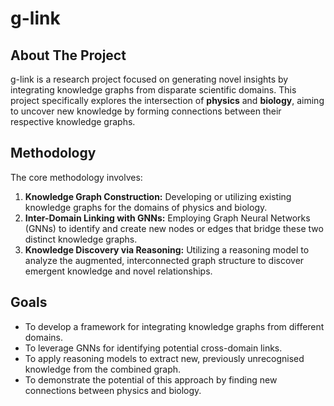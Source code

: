 # g-link

## About The Project

g-link is a research project focused on generating novel insights by integrating knowledge graphs from disparate scientific domains. This project specifically explores the intersection of **physics** and **biology**, aiming to uncover new knowledge by forming connections between their respective knowledge graphs.

## Methodology

The core methodology involves:
1.  **Knowledge Graph Construction:** Developing or utilizing existing knowledge graphs for the domains of physics and biology.
2.  **Inter-Domain Linking with GNNs:** Employing Graph Neural Networks (GNNs) to identify and create new nodes or edges that bridge these two distinct knowledge graphs.
3.  **Knowledge Discovery via Reasoning:** Utilizing a reasoning model to analyze the augmented, interconnected graph structure to discover emergent knowledge and novel relationships.

## Goals

-   To develop a framework for integrating knowledge graphs from different domains.
-   To leverage GNNs for identifying potential cross-domain links.
-   To apply reasoning models to extract new, previously unrecognised knowledge from the combined graph.
-   To demonstrate the potential of this approach by finding new connections between physics and biology.